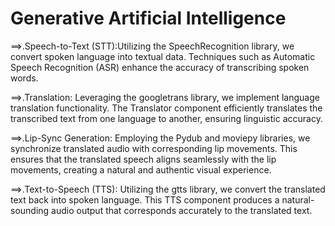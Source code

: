 # Generative Artificial Intelligence

==>.Speech-to-Text (STT):Utilizing the SpeechRecognition library, we convert spoken language into textual data. Techniques such as Automatic Speech Recognition (ASR) enhance the accuracy of transcribing spoken words.

==>.Translation: Leveraging the googletrans library, we implement language translation functionality. The Translator component efficiently translates the transcribed text from one language to another, ensuring linguistic accuracy.

==>.Lip-Sync Generation: Employing the Pydub and moviepy libraries, we synchronize translated audio with corresponding lip movements. This ensures that the translated speech aligns seamlessly with the lip movements, creating a natural and authentic visual experience.

==>.Text-to-Speech (TTS): Utilizing the gtts library, we convert the translated text back into spoken language. This TTS component produces a natural-sounding audio output that corresponds accurately to the translated text.

